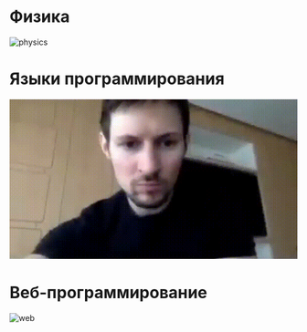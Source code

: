# Физика

![physics](./assets/physics.gif)

# Языки программирования

![prog_langs](./assets/prog_langs.gif)

# Веб-программирование

![web](./assets/web.gif)
